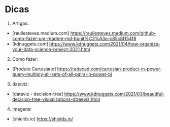 # Dicas

1. Artigos:
  * [raullesteves.medium.com] https://raullesteves.medium.com/github-como-fazer-um-readme-md-bonit%C3%A3o-c85c8f154f8
  * [kdnuggets.com] https://www.kdnuggets.com/2021/04/how-organize-your-data-science-project-2021.html


2. Como fazer:
  * [Produto Cartesiano] https://radacad.com/cartesian-product-in-power-query-multiply-all-sets-of-all-pairs-in-power-bi


3. dataviz:
  * [dataviz - decision-tree] https://www.kdnuggets.com/2021/03/beautiful-decision-tree-visualizations-dtreeviz.html


4. Imagens:
  * [shields.io] https://shields.io/


